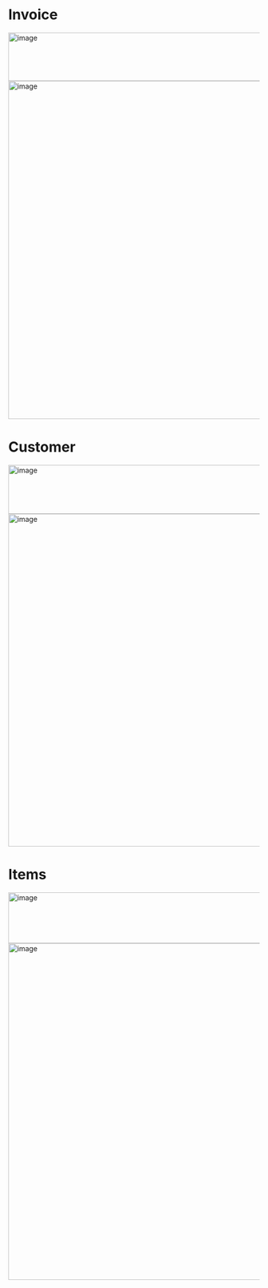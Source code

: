 # Invoice

<img width="1359" height="97" alt="image" src="https://github.com/user-attachments/assets/4073fad5-6750-4b40-b8c3-028cabea7577" />
<img width="522" height="678" alt="image" src="https://github.com/user-attachments/assets/d9bcb6e5-2195-4993-ad92-22d70059ed2d" />


# Customer

<img width="1600" height="98" alt="image" src="https://github.com/user-attachments/assets/e580f8b3-1c0f-4006-bad7-516e38013dc9" />
<img width="531" height="667" alt="image" src="https://github.com/user-attachments/assets/89c70221-0530-4f52-bf81-1ce03b6f5024" />

# Items

<img width="1370" height="102" alt="image" src="https://github.com/user-attachments/assets/1e408ff0-22f7-4c0f-a436-a8b8e2a263b1" />
<img width="537" height="675" alt="image" src="https://github.com/user-attachments/assets/c2975d4e-7a89-4122-a510-c6d30fd2ba39" />


